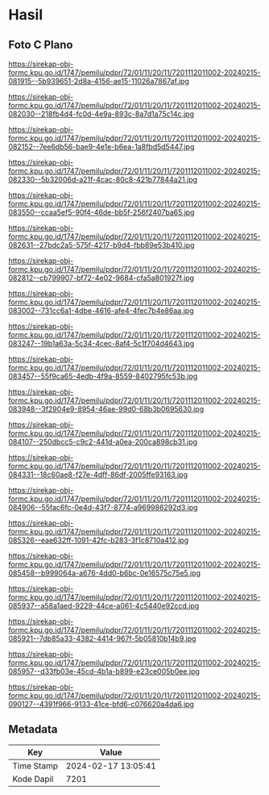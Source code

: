 # Hasil

## Foto C Plano

https://sirekap-obj-formc.kpu.go.id/1747/pemilu/pdpr/72/01/11/20/11/7201112011002-20240215-081915--5b939651-2d8a-4156-ae15-11026a7867af.jpg

https://sirekap-obj-formc.kpu.go.id/1747/pemilu/pdpr/72/01/11/20/11/7201112011002-20240215-082030--218fb4d4-fc0d-4e9a-893c-8a7d1a75c14c.jpg

https://sirekap-obj-formc.kpu.go.id/1747/pemilu/pdpr/72/01/11/20/11/7201112011002-20240215-082152--7ee6db56-bae9-4e1e-b6ea-1a8fbd5d5447.jpg

https://sirekap-obj-formc.kpu.go.id/1747/pemilu/pdpr/72/01/11/20/11/7201112011002-20240215-082330--5b32006d-a21f-4cac-80c8-421b77844a21.jpg

https://sirekap-obj-formc.kpu.go.id/1747/pemilu/pdpr/72/01/11/20/11/7201112011002-20240215-083550--ccaa5ef5-90f4-46de-bb5f-256f2407ba65.jpg

https://sirekap-obj-formc.kpu.go.id/1747/pemilu/pdpr/72/01/11/20/11/7201112011002-20240215-082631--27bdc2a5-575f-4217-b9d4-fbb89e53b410.jpg

https://sirekap-obj-formc.kpu.go.id/1747/pemilu/pdpr/72/01/11/20/11/7201112011002-20240215-082812--cb799907-bf72-4e02-9684-cfa5a801927f.jpg

https://sirekap-obj-formc.kpu.go.id/1747/pemilu/pdpr/72/01/11/20/11/7201112011002-20240215-083002--731cc6a1-4dbe-4616-afe4-4fec7b4e86aa.jpg

https://sirekap-obj-formc.kpu.go.id/1747/pemilu/pdpr/72/01/11/20/11/7201112011002-20240215-083247--19b1a63a-5c34-4cec-8af4-5c1f704d4643.jpg

https://sirekap-obj-formc.kpu.go.id/1747/pemilu/pdpr/72/01/11/20/11/7201112011002-20240215-083457--55f9ca65-4edb-4f9a-8559-8402795fc53b.jpg

https://sirekap-obj-formc.kpu.go.id/1747/pemilu/pdpr/72/01/11/20/11/7201112011002-20240215-083948--3f2904e9-8954-46ae-99d0-68b3b0695630.jpg

https://sirekap-obj-formc.kpu.go.id/1747/pemilu/pdpr/72/01/11/20/11/7201112011002-20240215-084107--250dbcc5-c9c2-441d-a0ea-200ca898cb31.jpg

https://sirekap-obj-formc.kpu.go.id/1747/pemilu/pdpr/72/01/11/20/11/7201112011002-20240215-084331--18c60ae8-f27e-4dff-86df-2005ffe93163.jpg

https://sirekap-obj-formc.kpu.go.id/1747/pemilu/pdpr/72/01/11/20/11/7201112011002-20240215-084906--55fac6fc-0e4d-43f7-8774-a969986292d3.jpg

https://sirekap-obj-formc.kpu.go.id/1747/pemilu/pdpr/72/01/11/20/11/7201112011002-20240215-085326--eae632ff-1091-42fc-b283-3f1c8710a412.jpg

https://sirekap-obj-formc.kpu.go.id/1747/pemilu/pdpr/72/01/11/20/11/7201112011002-20240215-085458--b999064a-a676-4dd0-b6bc-0e16575c75e5.jpg

https://sirekap-obj-formc.kpu.go.id/1747/pemilu/pdpr/72/01/11/20/11/7201112011002-20240215-085937--a58a1aed-9229-44ce-a061-4c5440e92ccd.jpg

https://sirekap-obj-formc.kpu.go.id/1747/pemilu/pdpr/72/01/11/20/11/7201112011002-20240215-085921--7db85a33-4382-4414-967f-5b05810b14b9.jpg

https://sirekap-obj-formc.kpu.go.id/1747/pemilu/pdpr/72/01/11/20/11/7201112011002-20240215-085957--d33fb03e-45cd-4b1a-b899-e23ce005b0ee.jpg

https://sirekap-obj-formc.kpu.go.id/1747/pemilu/pdpr/72/01/11/20/11/7201112011002-20240215-090127--4391f966-9133-41ce-bfd6-c076620a4da6.jpg


## Metadata

| Key        | Value               |
| ---------- | ------------------- |
| Time Stamp | 2024-02-17 13:05:41 |
| Kode Dapil | 7201                |



